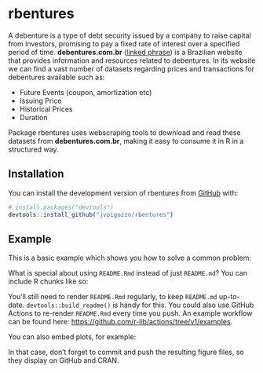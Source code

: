 
<!-- README.md is generated from README.Rmd. Please edit that file -->

# rbentures

<!-- badges: start -->
<!-- badges: end -->

A debenture is a type of debt security issued by a company to raise
capital from investors, promising to pay a fixed rate of interest over a
specified period of time. **debentures.com.br** ([linked
phrase](http://www.debentures.com.br/)) is a Brazilian website that
provides information and resources related to debentures. In its website
we can find a vast number of datasets regarding prices and transactions
for debentures available such as:

- Future Events (coupon, amortization etc)
- Issuing Price
- Historical Prices
- Duration

Package rbentures uses webscraping tools to download and read these
datasets from **debentures.com.br**, making it easy to consume it in R
in a structured way.

## Installation

You can install the development version of rbentures from
[GitHub](https://github.com/) with:

``` r
# install.packages("devtools")
devtools::install_github("jvpigozzo/rbentures")
```

## Example

This is a basic example which shows you how to solve a common problem:

What is special about using `README.Rmd` instead of just `README.md`?
You can include R chunks like so:

You’ll still need to render `README.Rmd` regularly, to keep `README.md`
up-to-date. `devtools::build_readme()` is handy for this. You could also
use GitHub Actions to re-render `README.Rmd` every time you push. An
example workflow can be found here:
<https://github.com/r-lib/actions/tree/v1/examples>.

You can also embed plots, for example:

In that case, don’t forget to commit and push the resulting figure
files, so they display on GitHub and CRAN.
